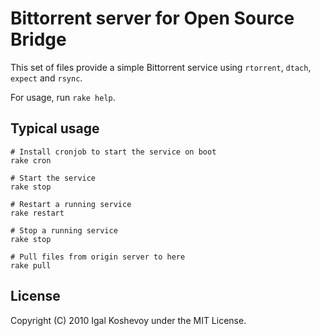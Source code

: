 Bittorrent server for Open Source Bridge
=======================================

This set of files provide a simple Bittorrent service using `rtorrent`, `dtach`,
`expect` and `rsync`.

For usage, run `rake help`.

Typical usage
-------------

    # Install cronjob to start the service on boot
    rake cron

    # Start the service
    rake stop

    # Restart a running service
    rake restart

    # Stop a running service
    rake stop

    # Pull files from origin server to here
    rake pull


License
-------

Copyright (C) 2010 Igal Koshevoy under the MIT License.
